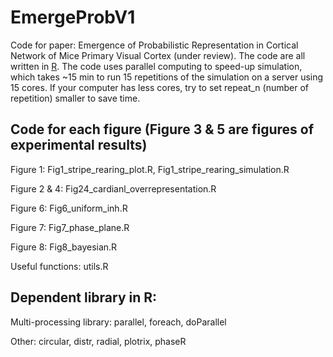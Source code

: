 # EmergeProbV1
Code for paper: Emergence of Probabilistic Representation in Cortical Network of Mice Primary Visual Cortex (under review). The code are all written in [R](https://www.r-project.org/). The code uses parallel computing to speed-up simulation, which takes ~15 min to run 15 repetitions of the simulation on a server using 15 cores. If your computer has less cores, try to set repeat_n (number of repetition) smaller to save time. 

## Code for each figure (Figure 3 & 5 are figures of experimental results)
Figure 1: Fig1_stripe_rearing_plot.R, Fig1_stripe_rearing_simulation.R

Figure 2 & 4: Fig24_cardianl_overrepresentation.R

Figure 6: Fig6_uniform_inh.R

Figure 7: Fig7_phase_plane.R

Figure 8: Fig8_bayesian.R

Useful functions: utils.R

## Dependent library in R:
Multi-processing library: parallel, foreach, doParallel

Other: circular, distr, radial, plotrix, phaseR
